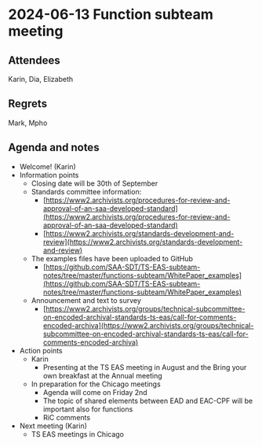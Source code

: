 # 2024-06-13 Function subteam meeting


## Attendees

Karin, Dia, Elizabeth


## Regrets

Mark, Mpho


## Agenda and notes



* Welcome! (Karin)
* Information points
    * Closing date will be 30th of September
    * Standards committee information:
        * [https://www2.archivists.org/procedures-for-review-and-approval-of-an-saa-developed-standard](https://www2.archivists.org/procedures-for-review-and-approval-of-an-saa-developed-standard) 
        * [https://www2.archivists.org/standards-development-and-review](https://www2.archivists.org/standards-development-and-review) 
    * The examples files have been uploaded to GitHub
        * [https://github.com/SAA-SDT/TS-EAS-subteam-notes/tree/master/functions-subteam/WhitePaper_examples](https://github.com/SAA-SDT/TS-EAS-subteam-notes/tree/master/functions-subteam/WhitePaper_examples) 
    * Announcement and text to survey
        * [https://www2.archivists.org/groups/technical-subcommittee-on-encoded-archival-standards-ts-eas/call-for-comments-encoded-archiva](https://www2.archivists.org/groups/technical-subcommittee-on-encoded-archival-standards-ts-eas/call-for-comments-encoded-archiva) 
* Action points
    * Karin
        * Presenting at the TS EAS meeting in August and the Bring your own breakfast at the Annual meeting
    * In preparation for the Chicago meetings
        * Agenda will come on Friday 2nd
        * The topic of shared elements between EAD and EAC-CPF will be important also for functions
        * RiC comments
* Next meeting (Karin)
    * TS EAS meetings in Chicago
